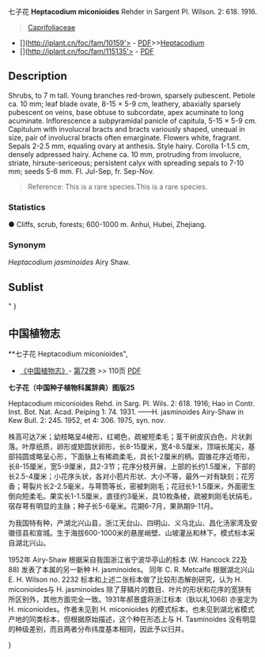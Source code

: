 七子花 **Heptacodium miconioides** Rehder in Sargent Pl. Wilson. 2: 618. 1916.

> [Caprifoliaceae](http://www.iplant.cn/info/Caprifoliaceae?t=foc)
* [](http://iplant.cn/foc/fam/10159'> - [PDF](http://iplant.cn/foc/pdf/Caprifoliaceae.pdf)>>[Heptacodium](http://www.iplant.cn/info/Heptacodium?t=foc)
* [](http://iplant.cn/foc/fam/115135'> - [PDF](http://www.iplant.cn/foc/pdf/Heptacodium.pdf)

## Description

Shrubs, to 7 m tall. Young branches red-brown, sparsely pubescent. Petiole ca. 10 mm; leaf blade ovate, 8-15 × 5-9 cm, leathery, abaxially sparsely pubescent on veins, base obtuse to subcordate, apex acuminate to long acuminate. Inflorescence a subpyramidal panicle of capitula, 5-15 × 5-9 cm. Capitulum with involucral bracts and bracts variously shaped, unequal in size, pair of involucral bracts often emarginate. Flowers white, fragrant. Sepals 2-2.5 mm, equaling ovary at anthesis. Style hairy. Corolla 1-1.5 cm, densely adpressed hairy. Achene ca. 10 mm, protruding from involucre, striate, hirsute-sericeous; persistent calyx with spreading sepals to 7-10 mm; seeds 5-6 mm. Fl. Jul-Sep, fr. Sep-Nov.

> Reference: 
> This is a rare species.This is a rare species.

### Statistics
● Cliffs, scrub, forests; 600-1000 m. Anhui, Hubei, Zhejiang.

### Synonym
*Heptacodium jasminoides* Airy Shaw.

## Sublist
"
}
## 中国植物志

**七子花 Heptacodium miconioides",

* [《中国植物志》](http://www.iplant.cn/frps)- [第72卷](http://www.iplant.cn/frps/vol/72) >> 110页 [PDF](http://www.iplant.cn/frps/pdf/72/110.PDF)

**七子花（中国种子植物科属辞典）图版25**

Heptacodium miconioides Rehd. in Sarg. Pl. Wils. 2: 618. 1916; Hao in Contr. Inst. Bot. Nat. Acad. Peiping 1: 74. 1931. ——H. jasminoides Airy-Shaw in Kew Bull. 2: 245. 1952, et 4: 306. 1975, syn. nov.

株高可达7米；幼枝略呈4棱形，红褐色，疏被短柔毛；茎干树皮灰白色，片状剥落。叶厚纸质，卵形或矩圆状卵形，长8-15厘米，宽4-8.5厘米，顶端长尾尖，基部钝圆或略呈心形，下面脉上有稀疏柔毛，具长1-2厘米的柄。圆锥花序近塔形，长8-15厘米，宽5-9厘米，具2-3节；花序分枝开展，上部的长约1.5厘米，下部的长2.5-4厘米；小花序头状，各对小苞片形状、大小不等，最外一对有缺刻；花芳香；萼裂片长2-2.5毫米，与萼筒等长，密被刺刚毛；花冠长1-1.5厘米，外面密生倒向短柔毛。果实长1-1.5厘米，直径约3毫米，具10枚条棱，疏被刺刚毛状绢毛，宿存萼有明显的主脉；种子长5-6毫米。花期6-7月，果熟期9-11月。

为我国特有种，产湖北兴山县，浙江天台山、四明山、义乌北山、昌化汤家湾及安徽径县和宣城。生于海拔600-1000米的悬崖峭壁、山坡灌丛和林下。模式标本采自湖北兴山。

1952年 Airy-Shaw 根据采自我国浙江省宁波华亭山的标本 (W. Hancock 22及88) 发表了本属的另一新种 H. jasminoides。 同年 C. R. Metcalfe 根据湖北兴山 E. H. Wilson no. 2232 标本和上述二张标本做了比较形态解剖研究，认为 H. miconioides与 H. jasminoides 除了芽鳞片的数目、叶片的形状和花序的宽狭有所区别外，其他方面完全一致。1931年郝景盛将浙江标本（耿以礼1068) 亦鉴定为 H. miconioides。作者未见到 H. miconioides 的模式标本，也未见到湖北省模式产地的同类标本，但根据原始描述，这个种在形态上与 H. Tasminoides 没有明显的种级差别，而且两者分布纬度基本相同，因此予以归并。

}